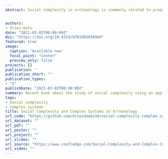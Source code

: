 ```yaml
---
abstract: Social complexity in archaeology is commonly related to properties of complex societies such as states, as opposed to so-called simple societies such as tribes or chiefdoms. These conceptualisations of complexity are ultimately rooted in Eurocentric perspectives with problematic implications for the field of archaeology. This book provides an in-depth conceptualisation of social complexity as the core concept in archaeological and interdisciplinary studies of the past, integrating approaches from complex systems thinking, archaeological theory, social practice theory, and sustainability and resilience science. The book covers a long-term perspective of social change and stability, tracing the full cycle of complexity trajectories, from emergence and development to collapse, regeneration and transformation of communities and societies. It offers a broad vision on social complexity as a core concept for the present and future development of archaeology. This book is intended to be a valuable resource for students and scholars in the field of archaeology and related disciplines such as history, anthropology, sociology, as well as the natural sciences studying human-environment interactions in the past.


authors:
- dries-metu
date: "2021-03-02T00:00:00Z"
doi: "https://doi.org/10.4324/9781003036968"
featured: true
image:
  caption: 'Available now'
  focal_point: "Center"
  preview_only: false
projects: []
publication: ''
publication_short: ""
publication_types:
- "5"
publishDate: "2021-03-02T00:00:00Z"
summary: Recent book about the study of social complexity using an approach built on complex systems thinking.
tags:
- Social complexity
- Complex systems
title: Social Complexity and Complex Systems in Archaeology
url_code: "https://github.com/driesdaems10/social-complexity-complex-systems"
url_dataset: ""
url_pdf: ""
url_poster: ""
url_project: ""
url_slides: ""
url_source: "https://www.routledge.com/Social-Complexity-and-Complex-Systems-in-Archaeology/Daems/p/book/9780367478582"
url_video: ""
---
```

